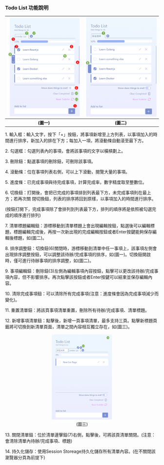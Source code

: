 ### Todo List 功能說明

| ![圖一](./images/todolist1.png) | ![圖二](./images/todolist2.png) |
|:-------------------------------:|:-------------------------------:|
| **(圖一)**                     | **(圖二)**                     |



1\. 輸入框：輸入文字，按下「+」按鈕，將事項新增至上方列表，以事項加入的時間進行排序，新加入的排在下方；每加入一項，將滾動條自動滾至最下方。 

2\. 勾選框：勾選列表內的事項，會將該事項的文字以橫槓劃上。 

3\. 刪除鈕：點選事項的刪除鈕，可刪除該事項。 

4\. 滾動條：位在事項列表右側，可以上下滾動，閱覽大量的事項。 

5\. 進度條：已完成事項與待完成事項，計算完成率，數字精度取至整數位。 

6\. 切換鈕：打開後，會把已完成的事項排到列表最下方，未完成事項則在最上方；若再次關 閉切換鈕，列表的排序將回到原樣，以事項加入的時間進行排序。

(按鈕打開下，完成事項除了會排列到列表最下方，排列的順序將是依照被勾選完成的順序進行排列)

7\. 清單標題編輯鈕：游標移動到清單標題上會出現編輯按鈕，點選後可以編輯標題，標題編輯完成後，再按一次新出現的完成編輯按鈕或者Enter按鍵能夠保存編輯後標題，如(圖二)。

8\. 排序調整鈕：切換鈕(6)關閉時，游標移動到清單中任一事項上，該事項左側會出現排序調整按鈕，可以調整該待辦/完成事項的排序，如(圖一)。切換鈕開啟時，僅可進行待辦事項的排序調整，如(圖二)。

9\. 事項編輯鈕：刪除鈕(3)左側為編輯事項內容按鈕，點擊可以更改該待辦/完成事項內容，但不影響排序。再次點擊該按鈕或者Enter按鍵可以結束並保存編輯內容。

10\. 清除完成事項鈕：可以清除所有完成事項(注意：進度條會因為完成事項減少而變化)。

11\. 重置清單鈕：將該頁事項清單重置，刪除所有待辦/完成事項、清單標題。

12\. 新增事項清單鈕：點擊後，新增一頁事項清單，最多支持三頁。點擊新標題頁籤將可切換到新清單頁面，清單之間內容相互獨立存在，如(圖三)。


<p>
    <figure style="display: inline-block; text-align: center; margin: 1px;">
        <img src="./images/todolist3.png" width="40%"/>
        <figcaption>(圖三)</figcaption>
    </figure>
</p>


13\. 關閉清單鈕：位於清單邊擊鈕(7)右側，點擊後，可將該頁清單關閉。(注意：會清除清單內待辦/完成事項、標題)

14\. 持久化儲存：使用Session Storeage持久化儲存所有清單內容。(在不關閉該瀏覽器分頁為前提下)
